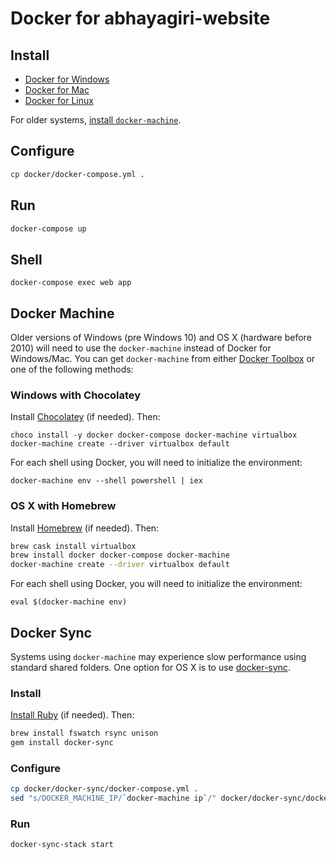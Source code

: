# Docker for abhayagiri-website

## Install

- [Docker for Windows](https://docs.docker.com/engine/installation/windows/)
- [Docker for Mac](https://docs.docker.com/engine/installation/mac/)
- [Docker for Linux](https://docs.docker.com/engine/installation/linux/)

For older systems, [install `docker-machine`](#docker-machine).

## Configure

```sh
cp docker/docker-compose.yml .
```

## Run

```sh
docker-compose up
```

## Shell

```
docker-compose exec web app
```

## Docker Machine

Older versions of Windows (pre Windows 10) and OS X (hardware before 2010) will need to use the `docker-machine` instead of Docker for Windows/Mac. You can get `docker-machine` from either [Docker Toolbox](https://www.docker.com/products/docker-toolbox) or one of the following methods:

### Windows with Chocolatey

Install [Chocolatey](https://github.com/chocolatey/choco/wiki/Installation) (if needed). Then:

```
choco install -y docker docker-compose docker-machine virtualbox
docker-machine create --driver virtualbox default
```

For each shell using Docker, you will need to initialize the environment:

```
docker-machine env --shell powershell | iex
```

### OS X with Homebrew

Install [Homebrew](http://brew.sh/) (if needed). Then:

```sh
brew cask install virtualbox
brew install docker docker-compose docker-machine
docker-machine create --driver virtualbox default
```

For each shell using Docker, you will need to initialize the environment:

```
eval $(docker-machine env)
```

## Docker Sync

Systems using `docker-machine` may experience slow performance using standard shared folders. One option for OS X is to use [docker-sync](http://docker-sync.io/).

### Install

[Install Ruby](https://gorails.com/setup/osx) (if needed). Then:

```sh
brew install fswatch rsync unison
gem install docker-sync
```

### Configure

```sh
cp docker/docker-sync/docker-compose.yml .
sed "s/DOCKER_MACHINE_IP/`docker-machine ip`/" docker/docker-sync/docker-sync.yml > docker-sync.yml
```

### Run

```sh
docker-sync-stack start
```
